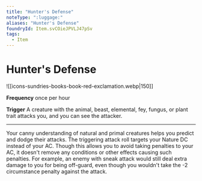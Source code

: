 ```yaml
---
title: "Hunter's Defense"
noteType: ":luggage:"
aliases: "Hunter's Defense"
foundryId: Item.svCOieJPVLJ47pSv
tags:
  - Item
---
```


# Hunter's Defense
![[icons-sundries-books-book-red-exclamation.webp|150]]

**Frequency** once per hour

**Trigger** A creature with the animal, beast, elemental, fey, fungus, or plant trait attacks you, and you can see the attacker.

* * *

Your canny understanding of natural and primal creatures helps you predict and dodge their attacks. The triggering attack roll targets your Nature DC instead of your AC. Though this allows you to avoid taking penalties to your AC, it doesn't remove any conditions or other effects causing such penalties. For example, an enemy with sneak attack would still deal extra damage to you for being off-guard, even though you wouldn't take the -2 circumstance penalty against the attack.
